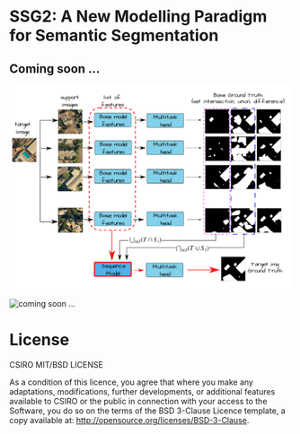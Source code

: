 # SSG2: A New Modelling Paradigm for Semantic Segmentation

## Coming soon ...    

![coming soon ...](.images/ssg2_overview.png)

![coming soon ...](.images/ssg2_animation.gif)



# License

CSIRO MIT/BSD LICENSE

As a condition of this licence, you agree that where you make any adaptations, modifications, further developments, or additional features available to CSIRO or the public in connection with your access to the Software, you do so on the terms of the BSD 3-Clause Licence template, a copy available at: http://opensource.org/licenses/BSD-3-Clause.
